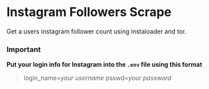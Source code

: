 # Instagram Followers Scrape

Get a users instagram follower count using instaloader and tor.

### Important

**Put your login info for Instagram into the `.env` file using this format**
> login_name=*your username*
> psswd=*your password*
